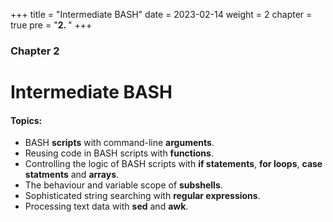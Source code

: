 +++
title = "Intermediate BASH"
date = 2023-02-14
weight = 2
chapter = true
pre = "<b>2. </b>"
+++

### Chapter 2
# Intermediate BASH

#### Topics:
* BASH **scripts** with command-line **arguments**.
* Reusing code in BASH scripts with **functions**.
* Controlling the logic of BASH scripts with **if statements**, **for loops**, **case statments** and **arrays**.
* The behaviour and variable scope of **subshells**.
* Sophisticated string searching with **regular expressions**.
* Processing text data with **sed** and **awk**.



